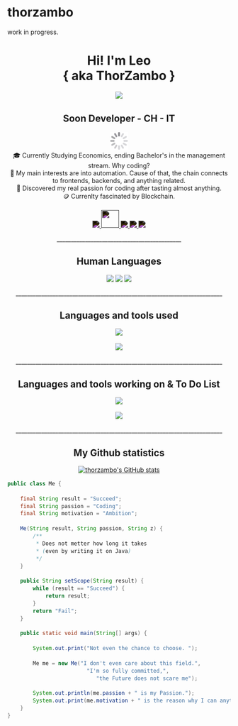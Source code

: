 # thorzambo

work in progress.

<div align="center">
<link rel="stylesheet" href="styles/style.css">

# **Hi! I'm Leo** <br/> { aka ThorZambo }

<img src="https://imgur.com/KhLCNlZ.png" height="150px" />

<!-- <img align="right" width="35%" src="https://media.giphy.com/media/fkZukR450RQ1qnGaq9/giphy.gif" /> -->

## **Soon Developer - CH - IT**

<img src="https://raw.githubusercontent.com/Codelessly/FlutterLoadingGIFs/master/packages/cupertino_activity_indicator.gif" width="40px">

<br/>
🎓 Currently Studying Economics, ending Bachelor's in the management stream. Why coding?<br/>
🎯 My main interests are into automation. Cause of that, the chain connects to frontends, backends, and anything related.<br/>
🧩 Discovered my real passion for coding after tasting almost anything.<br/>
🪙 Currenlty fascinated by Blockchain.<br/>
<br/>

<a href="https://t.me/thorzambo">
    <img src="https://simpleicons.org/icons/telegram.svg" height="40px" style="filter: invert(1);">
</a>
<a href="https://twitter.com/thor_zambo">
    <img src="https://simpleicons.org/icons/twitter.svg" alt="" width="40" height="40" style="filter: invert(1);">
</a>
<a href="https://discordapp.com/users/365925418471129089">
    <img src="https://simpleicons.org/icons/discord.svg" height="40px" style="filter: invert(1);">
</a>
<a href="https://github.com/thorzambo">
    <img src="https://simpleicons.org/icons/github.svg" height="40px" style="filter: invert(1);">
</a>

<!--<a href="https://www.linkedin.com/in/leonardo-zambaiti"> -->
<a href="https://www.lightyear.fm/">
    <img src="https://simpleicons.org/icons/linkedin.svg" height="40px" style="filter: invert(1);">
</a>

<p>____________________________________________</p>

## Human Languages

<img src="https://cdn1.iconfinder.com/data/icons/european-country-flags/83/italy-512.png" height="40px">
<img src="https://cdn1.iconfinder.com/data/icons/flags-of-the-world-2/128/england-circle-128.png" height="40px">
<img src="https://cdn1.iconfinder.com/data/icons/european-country-flags/83/germany-512.png" height="40px">

<p>_________________________________________________________________________</p>

## Languages and tools used

![](https://skillicons.dev/icons?i=python,java,c,html,css,discord,mongodb&theme=dark)

![](https://skillicons.dev/icons?i=bots,vscode,bash,git,linux,latex,nginx&theme=dark)

<p>_________________________________________________________________________</p>

## Languages and tools working on & To Do List

![](https://skillicons.dev/icons?i=mysql,go,js,nodejs,react,cs,cpp&theme=dark)

![](https://skillicons.dev/icons?i=docker,flask,django,ai,solidity,swift,ts&theme=dark)

<p>_________________________________________________________________________</p>


## My Github statistics

<p></p>

[![thorzambo's GitHub stats](https://github-readme-stats.vercel.app/api?username=thorzambo&count_private=true&show_icons=true&theme=dark)](https://github.com/thorzambo/thorzambo)

</div>

```java
public class Me {
    
    final String result = "Succeed";
    final String passion = "Coding";
    final String motivation = "Ambition";

    Me(String result, String passion, String z) {
        /**
         * Does not metter how long it takes 
         * (even by writing it on Java)
         */
    }

    public String setScope(String result) {
        while (result == "Succeed") {
            return result;
        }
        return "Fail";
    }

    public static void main(String[] args) {

        System.out.print("Not even the chance to choose. ");
        
        Me me = new Me("I don't even care about this field.", 
                         "I'm so fully committed,", 
                            "the Future does not scare me");
        
        System.out.println(me.passion + " is my Passion.");
        System.out.print(me.motivation + " is the reason why I can anything BUT " + me.setScope(me.motivation) + ".");
    }
}
```
